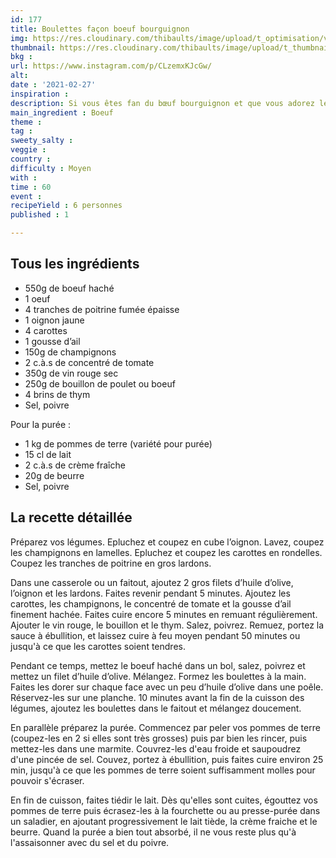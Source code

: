 ```yaml
---
id: 177
title: Boulettes façon boeuf bourguignon
img: https://res.cloudinary.com/thibaults/image/upload/t_optimisation/v1614453299/Recipes/20210227_boulettes_boeuf_bourguignon.jpg
thumbnail: https://res.cloudinary.com/thibaults/image/upload/t_thumbnail_josie/v1614453299/Recipes/20210227_boulettes_boeuf_bourguignon.jpg
bkg : 
url: https://www.instagram.com/p/CLzemxKJcGw/
alt: 
date : '2021-02-27'
inspiration : 
description: Si vous êtes fan du bœuf bourguignon et que vous adorez les boulettes, pourquoi ne pas combiner les deux ?
main_ingredient : Boeuf
theme : 
tag : 
sweety_salty : 
veggie :
country : 
difficulty : Moyen
with : 
time : 60
event : 
recipeYield : 6 personnes
published : 1

---
```


## Tous les ingrédients
 - 550g de boeuf haché
 - 1 oeuf
 - 4 tranches de poitrine fumée épaisse
 - 1 oignon jaune
 - 4 carottes
 - 1 gousse d’ail
 - 150g de champignons
 - 2 c.à.s de concentré de tomate
 - 350g de vin rouge sec
 - 250g de bouillon de poulet ou boeuf
 - 4 brins de thym
 - Sel, poivre

Pour la purée :
 - 1 kg de pommes de terre (variété pour purée)
 - 15 cl de lait
 - 2 c.à.s de crème fraîche
 - 20g de beurre
 - Sel, poivre

## La recette détaillée
Préparez vos légumes. Epluchez et coupez en cube l’oignon. Lavez, coupez les champignons en lamelles. Epluchez et coupez les carottes en rondelles. Coupez les tranches de poitrine en gros lardons.

Dans une casserole ou un faitout, ajoutez 2 gros filets d’huile d’olive, l’oignon et les lardons. Faites revenir pendant 5 minutes. Ajoutez les carottes, les champignons, le concentré de tomate et la gousse d’ail finement hachée. Faites cuire encore 5 minutes en remuant régulièrement. Ajouter le vin rouge, le bouillon et le thym. Salez, poivrez. Remuez, portez la sauce à ébullition, et laissez cuire à feu moyen pendant 50 minutes ou jusqu'à ce que les carottes soient tendres.

Pendant ce temps, mettez le boeuf haché dans un bol, salez, poivrez et mettez un filet d’huile d’olive. Mélangez. Formez les boulettes à la main. Faites les dorer sur chaque face avec un peu d’huile d’olive dans une poêle. Réservez-les sur une planche. 10 minutes avant la fin de la cuisson des légumes, ajoutez les boulettes dans le faitout et mélangez doucement.

En parallèle préparez la purée. Commencez par peler vos pommes de terre (coupez-les en 2 si elles sont très grosses) puis par bien les rincer, puis mettez-les dans une marmite. Couvrez-les d'eau froide et saupoudrez d'une pincée de sel. Couvez, portez à ébullition, puis faites cuire environ 25 min, jusqu'à ce que les pommes de terre soient suffisamment molles pour pouvoir s'écraser.

En fin de cuisson, faites tiédir le lait. Dès qu'elles sont cuites, égouttez vos pommes de terre puis écrasez-les à la fourchette ou au presse-purée dans un saladier, en ajoutant progressivement le lait tiède, la crème fraiche et le beurre. Quand la purée a bien tout absorbé, il ne vous reste plus qu'à l'assaisonner avec du sel et du poivre.